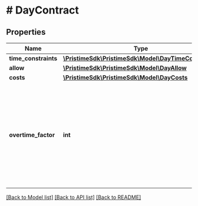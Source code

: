 # # DayContract

## Properties

Name | Type | Description | Notes
------------ | ------------- | ------------- | -------------
**time_constraints** | [**\PristimeSdk\PristimeSdk\Model\DayTimeConstraints**](DayTimeConstraints.md) |  | [optional]
**allow** | [**\PristimeSdk\PristimeSdk\Model\DayAllow**](DayAllow.md) |  | [optional]
**costs** | [**\PristimeSdk\PristimeSdk\Model\DayCosts**](DayCosts.md) |  | [optional]
**overtime_factor** | **int** | Multiplier applied to overtime hours before adding to the worker&#39;s overtime balance. Values &gt;1 accumulate overtime debt faster. | [optional] [default to 1]

[[Back to Model list]](../../README.md#models) [[Back to API list]](../../README.md#endpoints) [[Back to README]](../../README.md)
